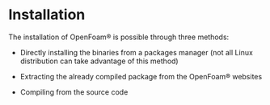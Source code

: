 # Installation

The installation of OpenFoam® is possible through three methods:

  - Directly installing the binaries from a packages manager (not all Linux distribution can take advantage of this method)

  - Extracting the already compiled package from the OpenFoam® websites

  - Compiling from the source code